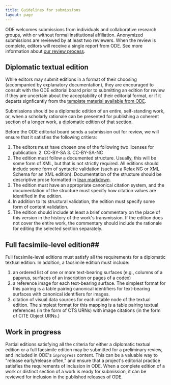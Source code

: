```yaml
---
title: Guidelines for submissions
layout: page
---
```


ODE welcomes submissions from individuals and collaborative research groups, with or without formal institutional affiliation.  Anonymized submissions are reviewed by at least two reviewers.  When the review is complete, editors will receive a single report from ODE.  See more information about [our review process](../see-do-teach).


## Diplomatic textual edition ##

While editors may submit editions in a format of their choosing (accompanied by explanatory documentation), they are encouraged to consult with the ODE editorial board prior to submitting an edition for review if they are uncertain about the acceptability of their editorial format, or if it departs signficantly from the [template material available from ODE](../templates).  

Submissions should be a diplomatic edition of an entire, self-standing work, or, when a scholarly rationale can be presented for publishing a coherent section of a longer work, a diplomatic edition of that section.


Before the ODE editorial board sends a submission out for review, we will ensure that it satisfies the following critiera:

1. The editors must have chosen one of the following two licenses for publication:
    2. CC-BY-SA
    3. CC-BY-SA-NC
1. The edition must follow a documented structure. Usually, this will be some form of XML, but that is not strictly required.  All editions should include some form of syntactic validation (such as a Relax NG or XML Schema for an XML edition).  Documentation of the structure should be descriptive prose formatted in [lean markdown](../markdown).
2. The edition must have an appropriate canonical citation system, and the documentation of the structure must specify how citation values are identified in the edition.
3. In addition to its structural validation, the edition must specify some form of content validation.
4. The edition should include at least a  brief commentary on the place of this version in the history of the work's transmission.  If the edition does not cover the entire work, the commentary should include the rationale for editing the selected section separately.



## Full facsimile-level edition##

Full facsimile-level editions must satisfy all the requirements for a diplomatic textual edition.  In addition, a facsimile edition must include:


1. an ordered list of one or more text-bearing surfaces (e.g., columns of a papyrus, surfaces of an inscription or pages of a codex)
2. a reference image for each text-bearing surface.   The simplest format for this pairing is a table pairing canonical identifiers for text-bearing surfaces with canonical identifiers for images.
1. citation of visual data sources for each citable node of the textual edition.  The simplest format for this mapping is a table pairing textual references (in the form of CTS URNs) with image citations (in the form of CITE Object URNs.)



## Work in progress  ##


Partial editions satisfying all the criteria for either a diplomatic textual edition or a full facsimile edition may be submitted for a preliminary review, and included in ODE's `inprogress` content.  This can be a valuable way to "release early/release often," and ensure that a project's editorial practice satisfies the requirements of inclusion in ODE.   When a complete edition of a work or distinct section of a work is ready for submission, it can be reviewed for inclusion in the published releases of ODE.





